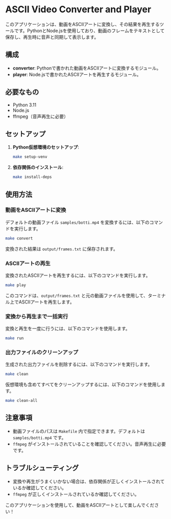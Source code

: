 # ASCII Video Converter and Player

このアプリケーションは、動画をASCIIアートに変換し、その結果を再生するツールです。PythonとNode.jsを使用しており、動画のフレームをテキストとして保存し、再生時に音声と同期して表示します。

## 構成

- **converter**: Pythonで書かれた動画をASCIIアートに変換するモジュール。
- **player**: Node.jsで書かれたASCIIアートを再生するモジュール。

## 必要なもの

- Python 3.11
- Node.js
- ffmpeg（音声再生に必要）

## セットアップ

1. **Python仮想環境のセットアップ**:
    ```bash
    make setup-venv
    ```

2. **依存関係のインストール**:
    ```bash
    make install-deps
    ```

## 使用方法

### 動画をASCIIアートに変換

デフォルトの動画ファイル `samples/botti.mp4` を変換するには、以下のコマンドを実行します。

```bash
make convert
```

変換された結果は `output/frames.txt` に保存されます。

### ASCIIアートの再生

変換されたASCIIアートを再生するには、以下のコマンドを実行します。

```bash
make play
```

このコマンドは、`output/frames.txt` と元の動画ファイルを使用して、ターミナル上でASCIIアートを再生します。

### 変換から再生まで一括実行

変換と再生を一度に行うには、以下のコマンドを使用します。

```bash
make run
```

### 出力ファイルのクリーンアップ

生成された出力ファイルを削除するには、以下のコマンドを実行します。

```bash
make clean
```

仮想環境も含めてすべてをクリーンアップするには、以下のコマンドを使用します。

```bash
make clean-all
```

## 注意事項

- 動画ファイルのパスは `Makefile` 内で指定できます。デフォルトは `samples/botti.mp4` です。
- `ffmpeg` がインストールされていることを確認してください。音声再生に必要です。

## トラブルシューティング

- 変換や再生がうまくいかない場合は、依存関係が正しくインストールされているか確認してください。
- `ffmpeg` が正しくインストールされているか確認してください。

このアプリケーションを使用して、動画をASCIIアートとして楽しんでください！
